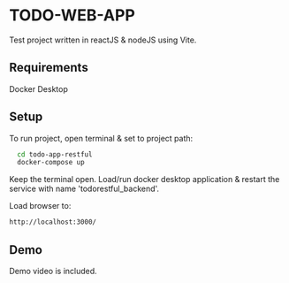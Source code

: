 
# TODO-WEB-APP

Test project written in reactJS & nodeJS using Vite.


## Requirements
Docker Desktop

## Setup

To run project, open terminal & set to project path:

```bash
  cd todo-app-restful
  docker-compose up
```

Keep the terminal open. Load/run docker desktop application & restart the service with name 'todorestful_backend'. 

Load browser to:

```bash
http://localhost:3000/
```
## Demo

Demo video is included.

